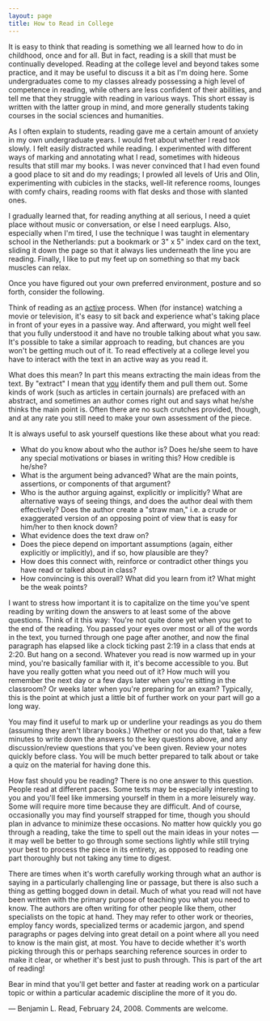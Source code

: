 ```yaml
---
layout: page
title: How to Read in College
---
```

It is easy to think that reading is something we all learned how to do in childhood, once and for all. But in fact, reading is a skill that must be continually developed. Reading at the college level and beyond takes some practice, and it may be useful to discuss it a bit as I'm doing here. Some undergraduates come to my classes already possessing a high level of competence in reading, while others are less confident of their abilities, and tell me that they struggle with reading in various ways. This short essay is written with the latter group in mind, and more generally students taking courses in the social sciences and humanities.

As I often explain to students, reading gave me a certain amount of anxiety in my own undergraduate years. I would fret about whether I read too slowly. I felt easily distracted while reading. I experimented with different ways of marking and annotating what I read, sometimes with hideous results that still mar my books. I was never convinced that I had even found a good place to sit and do my readings; I prowled all levels of Uris and Olin, experimenting with cubicles in the stacks, well-lit reference rooms, lounges with comfy chairs, reading rooms with flat desks and those with slanted ones.

I gradually learned that, for reading anything at all serious, I need a quiet place without music or conversation, or else I need earplugs. Also, especially when I'm tired, I use the technique I was taught in elementary school in the Netherlands: put a bookmark or 3" x 5" index card on the text, sliding it down the page so that it always lies underneath the line you are reading. Finally, I like to put my feet up on something so that my back muscles can relax.

Once you have figured out your own preferred environment, posture and so forth, consider the following.

Think of reading as an <u>active</u> process. When (for instance) watching a movie or television, it's easy to sit back and experience what's taking place in front of your eyes in a passive way. And afterward, you might well feel that you fully understood it and have no trouble talking about what you saw. It's possible to take a similar approach to reading, but chances are you won't be getting much out of it. To read effectively at a college level you have to interact with the text in an active way as you read it.

What does this mean? In part this means extracting the main ideas from the text. By "extract" I mean that <u>you</u> identify them and pull them out. Some kinds of work (such as articles in certain journals) are prefaced with an abstract, and sometimes an author comes right out and says what he/she thinks the main point is. Often there are no such crutches provided, though, and at any rate you still need to make your own assessment of the piece.

It is always useful to ask yourself questions like these about what you read:

+ What do you know about who the author is? Does he/she seem to have any special motivations or biases in writing this? How credible is he/she?
+ What is the argument being advanced? What are the main points, assertions, or components of that argument?
+ Who is the author arguing against, explicitly or implicitly? What are alternative ways of seeing things, and does the author deal with them effectively? Does the author create a "straw man," i.e. a crude or exaggerated version of an opposing point of view that is easy for him/her to then knock down?
+ What evidence does the text draw on?
+ Does the piece depend on important assumptions (again, either explicitly or implicitly), and if so, how plausible are they?
+ How does this connect with, reinforce or contradict other things you have read or talked about in class? 
+ How convincing is this overall? What did you learn from it? What might be the weak points?

I want to stress how important it is to capitalize on the time you've spent reading by writing down the answers to at least some of the above questions. Think of it this way: You're not quite done yet when you get to the end of the reading. You passed your eyes over most or all of the words in the text, you turned through one page after another, and now the final paragraph has elapsed like a clock ticking past 2:19 in a class that ends at 2:20. But hang on a second. Whatever you read is now warmed up in your mind, you're basically familiar with it, it's become accessible to you. But have you really gotten what you need out of it? How much will you remember the next day or a few days later when you're sitting in the classroom? Or weeks later when you're preparing for an exam? Typically, this is the point at which just a little bit of further work on your part will go a long way.

You may find it useful to mark up or underline your readings as you do them (assuming they aren't library books.) Whether or not you do that, take a few minutes to write down the answers to the key questions above, and any discussion/review questions that you've been given. Review your notes quickly before class. You will be much better prepared to talk about or take a quiz on the material for having done this.

How fast should you be reading? There is no one answer to this question. People read at different paces. Some texts may be especially interesting to you and you'll feel like immersing yourself in them in a more leisurely way. Some will require more time because they are difficult. And of course, occasionally you may find yourself strapped for time, though you should plan in advance to minimize these occasions. No matter how quickly you go through a reading, take the time to spell out the main ideas in your notes &#8212; it may well be better to go through some sections lightly while still trying your best to process the piece in its entirety, as opposed to reading one part thoroughly but not taking any time to digest.

There are times when it's worth carefully working through what an author is saying in a particularly challenging line or passage, but there is also such a thing as getting bogged down in detail. Much of what you read will not have been written with the primary purpose of teaching you what you need to know. The authors are often writing for other people like them, other specialists on the topic at hand. They may refer to other work or theories, employ fancy words, specialized terms or academic jargon, and spend paragraphs or pages delving into great detail on a point where all you need to know is the main gist, at most. You have to decide whether it's worth picking through this or perhaps searching reference sources in order to make it clear, or whether it's best just to push through. This is part of the art of reading!

Bear in mind that you'll get better and faster at reading work on a particular topic or within a particular academic discipline the more of it you do.

&#8212; Benjamin L. Read, February 24, 2008. Comments are welcome.
